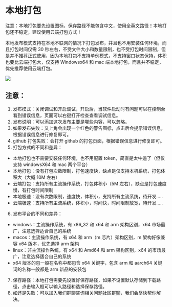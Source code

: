 # 本地打包

注意：本地打包要先设置图标，保存路径不能包含中文，使用全英文路径！本地打包还不稳定，建议使用云端打包方式！

本地发布模式支持在本地不联网的情况下打包发布，并且也不用安装任何环境，而且打包时间仅需 30 秒左右，不受文件大小和数量限制，也不受打包时间限制，但是并不推荐正式使用，因为本地打包不支持单例模式，不支持窗口状态保持，体积也要比云端打包大，仅支持 Windowsx64 和 mac 端本地打包，而且并不稳定，优先推荐使用云端打包。

![](../../static/imgs/easylocal.webp)

## 注意：

1. 发布模式：关闭调试和开启调试，开启后，当软件启动时有问题可以在控制台看到错误信息，页面可以右键打开检查查看调试信息。
2. 发布说明：可以添加这次发布主要是哪些内容，可以忽略。
3. 如果发布失败：又上角会出现一个红色的警告图标，点击后会提示错误信息，根据错误信息进行修复即可。
4. github 打包失败：会打开 github 的打包页面，根据错误信息进行修复即可。
5. 打包方式的不同和差异：

-   本地打包也不需要安装任何环境，也不用配置 token，简直是太牛逼了（但仅支持 windowsX64 和 mac 两个平台）
-   本地打包：没有打包次数限制，打包速度快，缺点是仅支持本机系统，打包体积大（大概 10M 左右）
-   云端打包：支持所有主流操作系统，打包体积小（5M 左右），缺点是打包速度慢，有打包时间限制
-   本地极速：没有次数限制，速度快，体积小，支持所有主流系统，待开发.....
-   云端极速：支持所有主流系统，体积小，时间快，时间限制放宽，待开发.....

6. 发布平台的不同和差异：

-   windows：主流操作系统，有 x86_32 和 x64 和 arm 架构区别，x64 市场最广，注意选择适合自己的系统
-   macos：主流操作系统，有 x64 和 arm（m 芯片）架构区别，m 架构好像兼容 x64 版本，优先选择 arm 架构
-   linux：非主流操作系统，有 x64 和 Amd64 和 arm 架构区别，x64 的市场最广，注意选择适合自己的系统
-   x64 版本的包一般在名称中都包含 x64 关键字，包含 arm 和 aarch64 关键词的名称一般都是 arm 新品的安装包

7.  保存路径：本地打包需要先设置好保存路径，如果不设置默认存储到下载路径，点击输入框可以输入路径和选择保存路径。
8.  如还是失败：可以加入我们群聊咨询相关问题[社区群聊](../exchange/index.md)，我们会尽快帮你解决。
